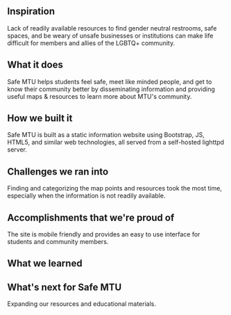 ## Inspiration

Lack of readily available resources to find gender neutral restrooms, safe spaces, and be weary of unsafe businesses or institutions can make life difficult for members and allies of the LGBTQ+ community. 

## What it does

Safe MTU helps students feel safe, meet like minded people, and get to know their community better by disseminating information and providing useful maps & resources to learn more about MTU's community. 

## How we built it

Safe MTU is built as a static information website using Bootstrap, JS, HTML5, and similar web technologies, all served from a self-hosted lighttpd server.

## Challenges we ran into

Finding and categorizing the map points and resources took the most time, especially when the information is not readily available. 

## Accomplishments that we're proud of

The site is mobile friendly and provides an easy to use interface for students and community members.
## What we learned

## What's next for Safe MTU

Expanding our resources and educational materials.
